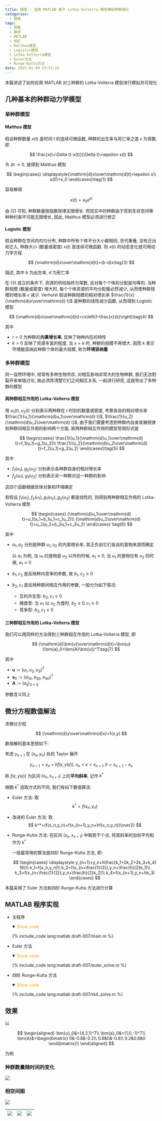 ```yaml
---
title: 随笔 - 运用 MATLAB 基于 Lotka-Volterra 模型模拟种群演化
categories:
  - 随笔
tags:
  - 随笔
  - 数学
  - MATLAB
  - ODE
  - Malthus模型
  - Logistic模型
  - Lotka-Volterra模型
  - Euler方法
  - Runge-Kutta方法
date: 2021-01-09 23:53:22
---
```


本篇讲述了如何应用 MATLAB 对三种群的 Lotka-Volterra 模型进行模拟并可视化

<!-- more -->

## 几种基本的种群动力学模型

### 单种群模型

#### Malthus 模型

假设种群数量 $x(t)$ 是时间 $t$ 的连续可微函数, 种群的出生率与死亡率之差 $\epsilon$ 为常数, 即

$$
\frac{x(t+\Delta t)-x(t)}{\Delta t}=\epsilon x(t)
$$

令 $\Delta t\to 0$, 就得到 Malthus 模型

$$
\begin{cases}
  \displaystyle{\mathrm{d}x\over\mathrm{d}t}=\epsilon x\\
  x(0)=x_0
\end{cases}\tag{1}
$$

容易解得

$$
x(t)=x_0e^{\epsilon t}\tag{2}
$$

由 $\text{(2)}$ 可知, 种群数量按指数规律无限增长. 而现实中的种群由于受到生存空间等种种约束不可能无限增长, 因此, Malthus 模型必须进行修正

#### Logistic 模型

假设种群在空间内均匀分布, 种群中所有个体不分大小都相同, 世代重叠, 没有迁出和迁入, 种群大小 (数量或密度) $x(t)$ 是连续可微函数. 则 $x(t)$ 的动态变化就可用动力学方程

$$
{\mathrm{d}x\over\mathrm{d}t}=(b-d)x\tag{3}
$$

描述, 其中 $b$ 为出生率, $d$ 为死亡率

在 $\text{(3)}$ 成立的条件下, 资源的供给始终为常数, 且对每个个体的分配是均等的. 当种群规模 (数量或密度) 增大时, 每个个体资源的平均分配量必然减少, 从而使种群规模的增长率 $\epsilon$ 减少. Verhulst 假设种群规模的相对增长率 $\frac{1}{x}{\mathrm{d}x\over\mathrm{d} t}$ 是种群的线性减少函数, 从而得到 Logistic 模型

$$
{\mathrm{d}x\over\mathrm{d}t}=rx\left(1-\frac{x}{k}\right)\tag{4}
$$

其中

- $r>0$ 为种群的**内禀增长率**, 反映了物种内在的特性
- $k>0$ 反映了资源丰富的程度, 当 $x=k$ 时, 种群的规模不再增大. 因而 $k$ 表示环境能容纳此种群个体的最大规模, 称为**环境容纳量**

### 多种群模型

同一自然环境中, 经常有多种生物共存, 对相互影响非常大的生物种群, 我们无法割裂开来单独讨论, 故必须弄清楚它们之间相互关系, 一起进行研究, 这就导出了多种群的模型

#### 两种群相互作用的 Lotka-Volterra 模型

用 $u_1(t),u_2(t)$ 分别表示两种群在 $t$ 时刻的数量或密度, 考察各自的相对增长率 $\frac{1}{u_1}{\mathrm{d}u_1\over\mathrm{d} t}$, $\frac{1}{u_2}{\mathrm{d}u_2\over\mathrm{d} t}$, 由于我们需要考虑到种群内自身发展规律和种群间相互作用的影响两个方面, 故两种群相互作用的模型常用形式是

$$
\begin{cases}
  \frac{1}{u_1}{\mathrm{d}u_1\over\mathrm{d} t}=f_1(u_1)+g_1(u_2)\\
  \frac{1}{u_2}{\mathrm{d}u_2\over\mathrm{d} t}=f_2(u_1)+g_2(u_2)
\end{cases}\tag{5}
$$

其中

- $f_1(u_1),g_2(u_2)$ 分别表示各种群自身的相对增长率
- $f_2(u_1),g_1(u_2)$ 分别表示另一种群对这一种群的影响

这四个函数根据具体对象和环境确定

若假设 $f_1(u_1),f_2(u_1),g_1(u_2),g_2(u_2)$ 都是线性的, 则得到两种群相互作用的 Lotka-Volterra 模型

$$
\begin{cases}
  {\mathrm{d}u_1\over\mathrm{d} t}=u_1(a_1+b_1u_1+c_1u_2)\\
  {\mathrm{d}u_2\over\mathrm{d} t}=u_2(a_2+b_2u_1+c_2u_2)
\end{cases}
\tag{6}
$$

其中

- $a_1,a_2$ 分别是种群 $u_1,u_2$ 的内禀增长率, 其正负由它们各自的食物来源而确定

  以 $a_1$ 为例, 当 $u_1$ 的食物是 $u_2$ 以外的时候, $a_1\geqslant0$; 当 $u_1$ 的食物仅有 $u_2$ 的时候, $a_1\leqslant0$

- $b_1,c_2$ 是反映种内竞争的参数, 故 $b_1,c_2\leqslant0$
- $b_2,c_1$ 是反映种群间相互作用的参数, 一般分为如下情况:
  - 互利共生型: $b_2,c_1\geqslant0$
  - 捕食型: 当 $u_1$ 以 $u_2$ 为食时, $b_2\leqslant0, c_1\geqslant0$
  - 竞争型: $b_2,c_1\leqslant0$

#### 三种群相互作用的 Lotka-Volterra 模型

我们可以用同样的方法得到三种群相互作用的 Lotka-Volterra 模型, 即

$$
{\mathrm{d}\bm{u}\over\mathrm{d}t}=\bm{u}(\bm{a}_0+\bm{A}\bm{u})^T\tag{7}
$$

其中

- $\bm{u}:=(u_1,u_2,u_3)^T$
- $\bm{a}_0:=(a_{10},a_{20},a_{30})^T$
- $\bm{A}:=(a_{ij})_{3\times3}$

参数含义同上

## 微分方程数值解法

求微分方程

$$
{\mathrm{d}y\over\mathrm{d}x}=f(x,y)
$$

数值解的基本思想如下:

考虑 $y_{n+1}$ 在 $(x_n,y_n)$ 处的 Taylor 展开

$$
y_{n+1}=y_n+hf(\epsilon,y(\epsilon)),~x_n<\epsilon<x_{n+1},h=x_{n+1}-x_n
$$

称 $f(\epsilon,y(\epsilon))$ 为区间 $(x_n,x_{n+1})$ 上的**平均斜率**, 记作 $k^*$

根据 $k^*$ 选取方式的不同, 我们有如下数值算法:

- Euler 方法: 取
  $$
  k^*=f(x_n,y_n)
  $$
- 改进的 Euler 方法: 取
  $$
  k^*={f(x_n,y_n)+f(x_{n+1},y_n+hf(x_n,y_n))\over2}
  $$
- Runge-Kutta 方法: 在区间 $(x_n,x_{n+1})$ 中取若干个点, 将其斜率的加权平均和作为 $k^*$

  一般最常用的算法是四阶 Runge-Kutta 方法, 即:

  $$
  \begin{cases}
    \displaystyle y_{n+1}=y_n+h\frac{k_1+2k_2+2k_3+k_4}{6}\\
    k_1=f(x_n,y_n)\\
    k_2=f(x_{n+\frac{1}{2}},y_n+\frac{h}{2}k_1)\\
    k_3=f(x_{n+\frac{1}{2}},y_n+\frac{h}{2}k_2)\\
    k_4=f(x_{n+1},y_n+hk_3)
  \end{cases}
  $$

本篇采用了 Euler 方法和四阶 Runge-Kutta 方法进行计算

## MATLAB 程序实现

- 主程序
  <details open>
  <summary><font color='orange'>Show code</font></summary>

  {% include_code lang:matlab draft-007/main.m %}

  </details>

- Euler 方法
  <details open>
  <summary><font color='orange'>Show code</font></summary>

  {% include_code lang:matlab draft-007/euler_solve.m %}

  </details>

- 四阶 Runge-Kutta 方法
  <details open>
  <summary><font color='orange'>Show code</font></summary>

  {% include_code lang:matlab draft-007/rk4_solve.m %}

  </details>

## 效果

以

$$
\begin{aligned}
  \bm{u}_0&=(4,2,1)^T\\
  \bm{a}_0&=(1,0,-1)^T\\
  \bm{A}&=\begin{bmatrix}
    0&-0.8&-0.2\\
    0.8&0&-0.8\\
    0.2&0.8&0
  \end{bmatrix}\\
\end{aligned}
$$

为例

### 种群数量随时间的变化

![](amount.svg)

### 相空间图

![](ps123.svg)

| ![](ps12.svg) | ![](ps13.svg) | ![](ps23.svg) |
| ------------- | ------------- | ------------- |
